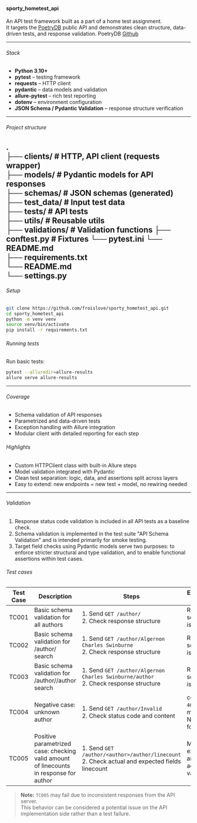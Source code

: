 #### sporty_hometest_api

An API test framework built as a part of a home test assignment.  
It targets the [PoetryDB](https://poetrydb.org/) public API and demonstrates clean structure, data-driven tests, and response validation.
PoetryDB [Github](https://github.com/thundercomb/poetrydb#readme) 

---

###### Stack

- **Python 3.10+**
- **pytest** – testing framework
- **requests** – HTTP client
- **pydantic** – data models and validation
- **allure-pytest** – rich test reporting
- **dotenv** – environment configuration
- **JSON Schema / Pydantic Validation** – response structure verification

---

###### Project structure
.  
├── clients/ # HTTP, API client (requests wrapper)  
├── models/ # Pydantic models for API responses  
├── schemas/ # JSON schemas (generated)  
├── test_data/ # Input test data  
├── tests/ # API tests  
├── utils/ # Reusable utils   
├── validations/ # Validation functions
├── conftest.py # Fixtures
└── pytest.ini
└── README.md  
├── requirements.txt  
└── README.md  
└── settings.py
---

###### Setup

```bash
git clone https://github.com/froislove/sporty_hometest_api.git
cd sporty_hometest_api
python -m venv venv
source venv/bin/activate
pip install -r requirements.txt
```

###### Running tests
Run basic tests:

```bash
pytest --alluredir=allure-results
allure serve allure-results
```

---

###### Coverage
- Schema validation of API responses
- Parametrized and data-driven tests
- Exception handling with Allure integration
- Modular client with detailed reporting for each step

###### Highlights
- Custom HTTPClient class with built-in Allure steps 
- Model validation integrated with Pydantic 
- Clean test separation: logic, data, and assertions split across layers 
- Easy to extend: new endpoints = new test + model, no rewiring needed

---

###### Validation
1) Response status code validation is included in all API tests as a baseline check.
2) Schema validation is implemented in the test suite "API Schema Validation" and is intended primarily for smoke testing.
3) Target field checks using Pydantic models serve two purposes: to enforce stricter structural and type validation, and to enable functional assertions within test cases.

###### Test cases

| Test Case | Description                                                                            | Steps                                                                                               | Expected Result                    | Validation                                              |
|-----------|----------------------------------------------------------------------------------------|-----------------------------------------------------------------------------------------------------|------------------------------------|---------------------------------------------------------|
| TC001     | Basic schema validation for all authors                                                | 1. Send `GET /author/`  <br> 2. Check response structure                                            | Response schema is valid           | JSON schema validation                                  |
| TC002     | Basic schema validation for /author/<author> search                                    | 1. Send `GET /author/Algernon Charles Swinburne` <br> 2. Check response structure                   | Response schema is valid           | SON schema validation                                   |
| TC003     | Basic schema validation for /author/<author>/author search                             | 1. Send `GET /author/Algernon Charles Swinburne/author` <br> 2. Check response structure            | Response schema is valid           | SON schema validation                                   |
| TC004     | Negative case: unknown author                                                          | 1. Send `GET /author/Invalid` <br> 2. Check status code and content                                 | code: `404`, message: Not found    | Fields assertion                                        |
| TC005     | Positive parametrized case: checking valid amount of linecounts in response for author | 1. Send `GET /author/<author>/author/linecount` <br> 2. Check actual and expected fields linecount | Matched expected and actual values | Fields assertion throught models verification |


> **Note:** `TC005` may fail  due to inconsistent responses from the API server.  
> This behavior can be considered a potential issue on the API implementation side rather than a test failure.